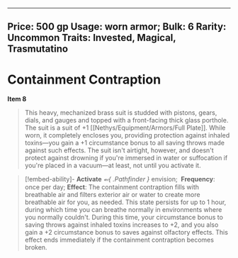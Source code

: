 
---
Price: 500 gp
Usage: worn armor;
Bulk: 6
Rarity: Uncommon
Traits: Invested, Magical, Trasmutatino
---

# Containment Contraption

**Item 8**

> This heavy, mechanized brass suit is studded with pistons, gears, dials, and gauges and topped with a front-facing thick glass porthole. The suit is a suit of +1 [[Nethys/Equipment/Armors/Full Plate]]. While worn, it completely encloses you, providing protection against inhaled toxins—you gain a +1 circumstance bonus to all saving throws made against such effects. The suit isn't airtight, however, and doesn't protect against drowning if you're immersed in water or suffocation if you're placed in a vacuum—at least, not until you activate it.

> [!embed-ability]- **Activate**
>  *⬻{ .Pathfinder }* envision; 
>  **Frequency**: once per day;
> **Effect**: The containment contraption fills with breathable air and filters exterior air or water to create more breathable air for you, as needed. This state persists for up to 1 hour, during which time you can breathe normally in environments where you normally couldn't. During this time, your circumstance bonus to saving throws against inhaled toxins increases to +2, and you also gain a +2 circumstance bonus to saves against olfactory effects. This effect ends immediately if the containment contraption becomes broken.



